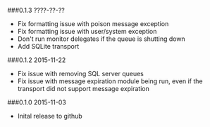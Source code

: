 ###0.1.3 ????-??-??
* Fix formatting issue with poison message exception
* Fix formatting issue with user/system exception
* Don't run monitor delegates if the queue is shutting down
* Add SQLite transport

###0.1.2 2015-11-22
* Fix issue with removing SQL server queues
* Fix issue with message expiration module being run, even if the transport did not support message expiration

###0.1.0 2015-11-03
* Inital release to github